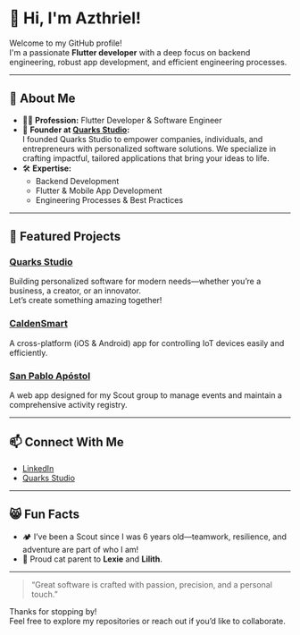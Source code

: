 # 👋 Hi, I'm Azthriel!

Welcome to my GitHub profile!  
I'm a passionate **Flutter developer** with a deep focus on backend engineering, robust app development, and efficient engineering processes.

---

## 🚀 About Me

- 🧑‍💻 **Profession:** Flutter Developer & Software Engineer
- 🏢 **Founder at [Quarks Studio](https://quarks-studio.com):**  
  I founded Quarks Studio to empower companies, individuals, and entrepreneurs with personalized software solutions. We specialize in crafting impactful, tailored applications that bring your ideas to life.
- 🛠️ **Expertise:**  
  - Backend Development  
  - Flutter & Mobile App Development  
  - Engineering Processes & Best Practices

---

## 🌟 Featured Projects

### [Quarks Studio](https://quarks-studio.com)
Building personalized software for modern needs—whether you’re a business, a creator, or an innovator.  
Let’s create something amazing together!

### [CaldenSmart](https://github.com/Azthriel/CaldenSmart)
A cross-platform (iOS & Android) app for controlling IoT devices easily and efficiently.

### [San Pablo Apóstol](https://github.com/Azthriel/San-Pablo-Apostol)
A web app designed for my Scout group to manage events and maintain a comprehensive activity registry.

---

## 📫 Connect With Me

- [LinkedIn](https://www.linkedin.com/in/gonzalo-trillo-2976282a7)
- [Quarks Studio](https://quarks-studio.com)

---

## 😸 Fun Facts

- 🏕️ I’ve been a Scout since I was 6 years old—teamwork, resilience, and adventure are part of who I am!
- 🐾 Proud cat parent to **Lexie** and **Lilith**.

---

> “Great software is crafted with passion, precision, and a personal touch.”

Thanks for stopping by!  
Feel free to explore my repositories or reach out if you’d like to collaborate.
